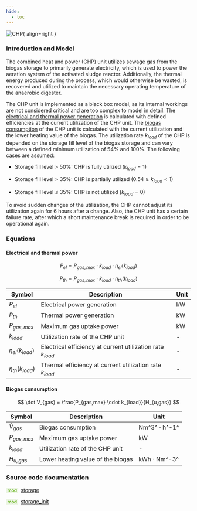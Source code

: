 ```yaml
---
hide:
  - toc
---
```


![CHP](../../assets/icons/bsm2python/chp.svg){ align=right }

### Introduction and Model

The combined heat and power (CHP) unit utilizes sewage gas from the biogas storage to primarily generate electricity, which is used to power the aeration system of the activated sludge reactor. Additionally, the thermal energy produced during the process, which would otherwise be wasted, is recovered and utilized to maintain the necessary operating temperature of the anaerobic digester.

The CHP unit is implemented as a black box model, as its internal workings are not considered critical and are too complex to model in detail. The [electrical and thermal power generation](#electrical-and-thermal-power) is calculated with defined efficiencies at the current utilization of the CHP unit. The [biogas consumption](#biogas-consumption) of the CHP unit is calculated with the current utilization and the lower heating value of the biogas. The utilization rate $k_{load}$ of the CHP is depended on the storage fill level of the biogas storage and can vary between a defined minimum utilization of 54% and 100%. The following cases are assumed:

- Storage fill level $\gt$ 50%: CHP is fully utilized ($k_{load} = 1$)

- Storage fill level $\gt$ 35%: CHP is partially utilized ($0.54 \ge k_{load} \lt 1$)

- Storage fill level $\le$ 35%: CHP is not utilized ($k_{load} = 0$)

To avoid sudden changes of the utilization, the CHP cannot adjust its utilization again for 6 hours after a change.
Also, the CHP unit has a certain failure rate, after which a short maintenance break is required in order to be operational again.


### Equations

#### Electrical and thermal power

$$
P_{el} = P_{gas,max} \cdot k_{load} \cdot \eta_{el}(k_{load})
$$

$$
P_{th} = P_{gas,max} \cdot k_{load} \cdot \eta_{th}(k_{load})
$$

| Symbol | Description | Unit |
| ------ | ----------- | ---- |
| $P_{el}$ | Electrical power generation | kW |
| $P_{th}$ | Thermal power generation | kW |
| $P_{gas,max}$ | Maximum gas uptake power | kW |
| $k_{load}$ | Utilization rate of the CHP unit | - |
| $\eta_{el}(k_{load})$ | Electrical efficiency at current utilization rate $k_{load}$ | - |
| $\eta_{th}(k_{load})$ | Thermal efficiency at current utilization rate $k_{load}$ | - |


#### Biogas consumption

$$
\dot V_{gas} = \frac{P_{gas,max} \cdot k_{load}}{H_{u,gas}}
$$

| Symbol | Description | Unit |
| ------ | ----------- | ---- |
| $\dot V_{gas}$ | Biogas consumption | Nm^3^ $\cdot$ h^-1^ |
| $P_{gas,max}$ | Maximum gas uptake power | kW |
| $k_{load}$ | Utilization rate of the CHP unit | - |
| $H_{u,gas}$ | Lower heating value of the biogas | kWh $\cdot$ Nm^-3^ |


### Source code documentation

<span style=
  "color: #5cad0f;
  font-weight: bold;
  font-size: .85em;
  background-color: #5cad0f1a;
  padding: 0 .3em;
  border-radius: .1rem;
  margin-right: 0.2rem;">
mod</span> [storage](/reference/bsm2_python/energy_management/chp)

<span style=
  "color: #5cad0f;
  font-weight: bold;
  font-size: .85em;
  background-color: #5cad0f1a;
  padding: 0 .3em;
  border-radius: .1rem;
  margin-right: 0.2rem;">
mod</span> [storage_init](/reference/bsm2_python/energy_management/init/chp_init)
